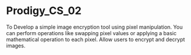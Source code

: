 # Prodigy_CS_02
To Develop a simple image encryption tool using pixel manipulation. You can perform operations like swapping pixel values or applying a basic mathematical operation to each pixel. Allow users to encrypt and decrypt images.
